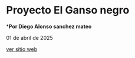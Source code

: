 # Proyecto El Ganso negro

***Por Diego Alonso sanchez mateo**

01 de abril de 2025


<a href="https://diegoalonso2005.github.io/01_inicio/" 
target="_blank">ver sitio web </a> 